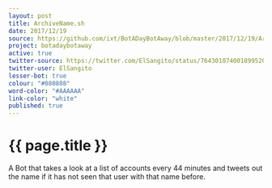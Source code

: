 ```yaml
---
layout: post
title: ArchiveName.sh
date: 2017/12/19
source: https://github.com/ixt/BotADayBotAway/blob/master/2017/12/19/ArchiveName.sh
project: botadaybotaway
active: true
twitter-source: https://twitter.com/ElSangito/status/764301074001899520 
twitter-user: ElSangito
lesser-bot: true
colour: "#080808"
word-color: "#AAAAAA"
link-color: "white"
published: true
---
```

# {{ page.title }} 

A Bot that takes a look at a list of accounts every 44 minutes and tweets out
the name if it has not seen that user with that name before. 
